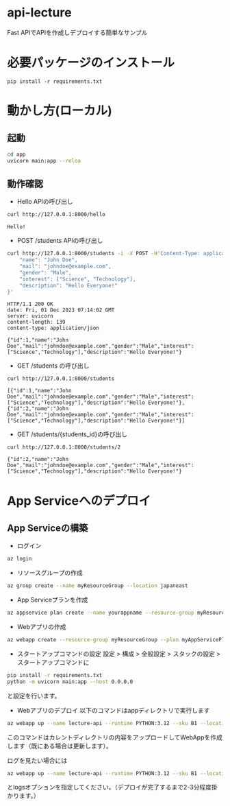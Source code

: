 # api-lecture
Fast APIでAPIを作成しデプロイする簡単なサンプル

# 必要パッケージのインストール

```basha
pip install -r requirements.txt
```

# 動かし方(ローカル)

## 起動
```bash
cd app
uvicorn main:app --reloa
```

## 動作確認

* Hello APIの呼び出し
```bash
curl http://127.0.0.1:8000/hello
```

```
Hello!
```

* POST /students APIの呼び出し
```bash
curl http://127.0.0.1:8000/students -i -X POST -H'Content-Type: application/json' -d'{
    "name": "John Doe",
    "mail": "johndoe@example.com",
    "gender": "Male",
    "interest": ["Science", "Technology"],
    "description": "Hello Everyone!"
}'
```

```
HTTP/1.1 200 OK
date: Fri, 01 Dec 2023 07:14:02 GMT
server: uvicorn
content-length: 139
content-type: application/json

{"id":1,"name":"John Doe","mail":"johndoe@example.com","gender":"Male","interest":["Science","Technology"],"description":"Hello Everyone!"}
```

* GET /students の呼び出し

```
curl http://127.0.0.1:8000/students
```

```
[{"id":1,"name":"John Doe","mail":"johndoe@example.com","gender":"Male","interest":["Science","Technology"],"description":"Hello Everyone!"},{"id":2,"name":"John Doe","mail":"johndoe@example.com","gender":"Male","interest":["Science","Technology"],"description":"Hello Everyone!"}]
```

* GET /students/{students_id}の呼び出し

```
curl http://127.0.0.1:8000/students/2
```

```
{"id":2,"name":"John Doe","mail":"johndoe@example.com","gender":"Male","interest":["Science","Technology"],"description":"Hello Everyone!"}
```
# App Serviceへのデプロイ

## App Serviceの構築

* ログイン

```bash
az login
```

* リソースグループの作成
```bash
az group create --name myResourceGroup --location japaneast
```

* App Serviceプランを作成
```bash
az appservice plan create --name yourappname --resource-group myResourceGroup --sku B1 --is-linux
```

* Webアプリの作成
```bash
az webapp create --resource-group myResourceGroup --plan myAppServicePlan --name lecture-api --runtime "PYTHON:3.12" --deployment-local-git
```

* スタートアップコマンドの設定
設定 > 構成 > 全般設定 > スタックの設定 > スタートアップコマンドに
```bash
pip install -r requirements.txt
python -m uvicorn main:app --host 0.0.0.0
```
と設定を行います。


* Webアプリのデプロイ
以下のコマンドはappディレクトリで実行します
```bash
az webapp up --name lecture-api --runtime PYTHON:3.12 --sku B1 --location japaneast --resource-group myResourceGroup --plan myAppServicePlan
```
このコマンドはカレントディレクトリの内容をアップロードしてWebAppを作成します（既にある場合は更新します）。

ログを見たい場合には
```bash
az webapp up --name lecture-api --runtime PYTHON:3.12 --sku B1 --location japaneast --resource-group myResourceGroup --plan myAppServicePlan --logs
```
とlogsオプションを指定してください。（デプロイが完了するまで2-3分程度掛かります。）